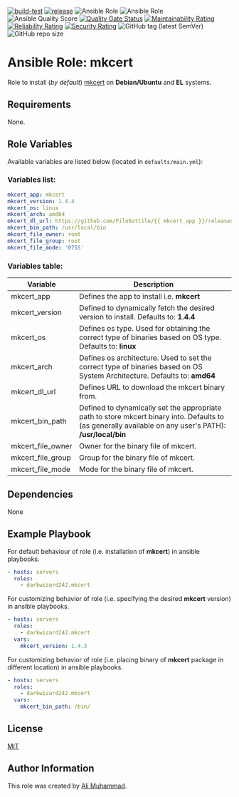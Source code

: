 [![build-test](https://github.com/darkwizard242/ansible-role-mkcert/workflows/build-and-test/badge.svg?branch=master)](https://github.com/darkwizard242/ansible-role-mkcert/actions?query=workflow%3Abuild-and-test) [![release](https://github.com/darkwizard242/ansible-role-mkcert/workflows/release/badge.svg)](https://github.com/darkwizard242/ansible-role-mkcert/actions?query=workflow%3Arelease) ![Ansible Role](https://img.shields.io/ansible/role/47488?color=dark%20green%20) ![Ansible Role](https://img.shields.io/ansible/role/d/47488?label=role%20downloads) ![Ansible Quality Score](https://img.shields.io/ansible/quality/47488?label=ansible%20quality%20score) [![Quality Gate Status](https://sonarcloud.io/api/project_badges/measure?project=ansible-role-mkcert&metric=alert_status)](https://sonarcloud.io/dashboard?id=ansible-role-mkcert) [![Maintainability Rating](https://sonarcloud.io/api/project_badges/measure?project=ansible-role-mkcert&metric=sqale_rating)](https://sonarcloud.io/dashboard?id=ansible-role-mkcert) [![Reliability Rating](https://sonarcloud.io/api/project_badges/measure?project=ansible-role-mkcert&metric=reliability_rating)](https://sonarcloud.io/dashboard?id=ansible-role-mkcert) [![Security Rating](https://sonarcloud.io/api/project_badges/measure?project=ansible-role-mkcert&metric=security_rating)](https://sonarcloud.io/dashboard?id=ansible-role-mkcert) ![GitHub tag (latest SemVer)](https://img.shields.io/github/tag/darkwizard242/ansible-role-mkcert?label=release) ![GitHub repo size](https://img.shields.io/github/repo-size/darkwizard242/ansible-role-mkcert?color=orange&style=flat-square)

# Ansible Role: mkcert

Role to install (_by default_) [mkcert](https://github.com/FiloSottile/mkcert) on **Debian/Ubuntu** and **EL** systems.

## Requirements

None.

## Role Variables

Available variables are listed below (located in `defaults/main.yml`):

### Variables list:

```yaml
mkcert_app: mkcert
mkcert_version: 1.4.4
mkcert_os: linux
mkcert_arch: amd64
mkcert_dl_url: https://github.com/FiloSottile/{{ mkcert_app }}/releases/download/v{{ mkcert_version }}/{{ mkcert_app }}-v{{ mkcert_version }}-{{ mkcert_os }}-{{ mkcert_arch }}
mkcert_bin_path: /usr/local/bin
mkcert_file_owner: root
mkcert_file_group: root
mkcert_file_mode: '0755'
```

### Variables table:

Variable          | Description
----------------- | --------------------------------------------------------------------------------------------------------------------------------------------------------
mkcert_app        | Defines the app to install i.e. **mkcert**
mkcert_version    | Defined to dynamically fetch the desired version to install. Defaults to: **1.4.4**
mkcert_os         | Defines os type. Used for obtaining the correct type of binaries based on OS type. Defaults to: **linux**
mkcert_arch       | Defines os architecture. Used to set the correct type of binaries based on OS System Architecture. Defaults to: **amd64**
mkcert_dl_url     | Defines URL to download the mkcert binary from.
mkcert_bin_path   | Defined to dynamically set the appropriate path to store mkcert binary into. Defaults to (as generally available on any user's PATH): **/usr/local/bin**
mkcert_file_owner | Owner for the binary file of mkcert.
mkcert_file_group | Group for the binary file of mkcert.
mkcert_file_mode  | Mode for the binary file of mkcert.

## Dependencies

None

## Example Playbook

For default behaviour of role (i.e. installation of **mkcert**) in ansible playbooks.

```yaml
- hosts: servers
  roles:
    - darkwizard242.mkcert
```

For customizing behavior of role (i.e. specifying the desired **mkcert** version) in ansible playbooks.

```yaml
- hosts: servers
  roles:
    - darkwizard242.mkcert
  vars:
    mkcert_version: 1.4.3
```

For customizing behavior of role (i.e. placing binary of **mkcert** package in different location) in ansible playbooks.

```yaml
- hosts: servers
  roles:
    - darkwizard242.mkcert
  vars:
    mkcert_bin_path: /bin/
```

## License

[MIT](https://github.com/darkwizard242/ansible-role-mkcert/blob/master/LICENSE)

## Author Information

This role was created by [Ali Muhammad](https://www.linkedin.com/in/ali-muhammad-759791130/).
